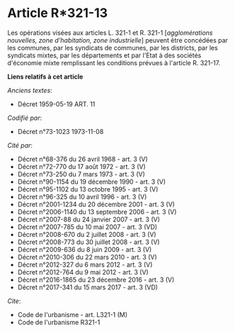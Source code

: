 # Article R*321-13

Les opérations visées aux articles L. 321-1 et R. 321-1 [*agglomérations nouvelles, zone d'habitation, zone industrielle*]
peuvent être concédées par les communes, par les syndicats de communes, par les districts, par les syndicats mixtes, par les
départements et par l'Etat à des sociétés d'économie mixte remplissant les conditions prévues à l'article R. 321-17.

**Liens relatifs à cet article**

_Anciens textes_:

  - Décret  1959-05-19 ART. 11

_Codifié par_:

  - Décret n°73-1023 1973-11-08

_Cité par_:

  - Décret n°68-376 du 26 avril 1968 - art. 3 (V)
  - Décret n°72-770 du 17 août 1972 - art. 3 (V)
  - Décret n°73-250 du 7 mars 1973 - art. 3 (V)
  - Décret n°90-1154 du 19 décembre 1990 - art. 3 (V)
  - Décret n°95-1102 du 13 octobre 1995 - art. 3 (V)
  - Décret n°96-325 du 10 avril 1996 - art. 3 (V)
  - Décret n°2001-1234 du 20 décembre 2001 - art. 3 (V)
  - Décret n°2006-1140 du 13 septembre 2006 - art. 3 (V)
  - Décret n°2007-88 du 24 janvier 2007 - art. 3 (V)
  - Décret n°2007-785 du 10 mai 2007 - art. 3 (VD)
  - Décret n°2008-670 du 2 juillet 2008 - art. 3 (V)
  - Décret n°2008-773 du 30 juillet 2008 - art. 3 (V)
  - Décret n°2009-636 du 8 juin 2009 - art. 3 (V)
  - Décret n°2010-306 du 22 mars 2010 - art. 3 (V)
  - Décret n°2012-327  du 6 mars 2012 - art. 3 (V)
  - Décret n°2012-764 du 9 mai 2012 - art. 3 (V)
  - Décret n°2016-1865 du 23 décembre 2016 - art. 3 (V)
  - Décret n°2017-341 du 15 mars 2017 - art. 3 (VD)

_Cite_:

  - Code de l'urbanisme - art. L321-1 (M)
  - Code de l'urbanisme R321-1

